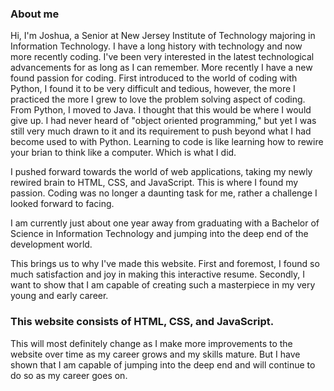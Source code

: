 <h3>About me</h3>
 
Hi, I'm Joshua, a Senior at New Jersey Institute of Technology majoring in Information Technology. I have a long history with technology and now more recently coding. I've been very interested in the latest technological advancements for as long as I can remember. More recently I have a new found passion for coding. First introduced to the world of coding with Python, I found it to be very difficult and tedious, however, the more I practiced the more I grew to love the problem solving aspect of coding. From Python, I moved to Java. I thought that this would be where I would give up. I had never heard of "object oriented programming," but yet I was still very much drawn to it and its requirement to push beyond what I had become used to with Python. Learning to code is like learning how to rewire your brian to think like a computer. Which is what I did.
 
I pushed forward towards the world of web applications, taking my newly rewired brain to HTML, CSS, and JavaScript. This is where I found my passion. Coding was no longer a daunting task for me, rather a challenge I looked forward to facing.
 
I am currently just about one year away from graduating with a Bachelor of Science in Information Technology and jumping into the deep end of the development world.
 
This brings us to why I've made this website. First and foremost, I found so much satisfaction and joy in making this interactive resume. Secondly, I want to show that I am capable of creating such a masterpiece in my very young and early career.
 
<h3>This website consists of HTML, CSS, and JavaScript.</h3>

This will most definitely change as I make more improvements to the website over time as my career grows and my skills mature. But I have shown that I am capable of jumping into the deep end and will continue to do so as my career goes on.
